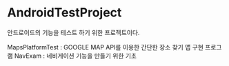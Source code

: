 # AndroidTestProject
안드로이드의 기능을 테스트 하기 위한 프로젝트이다.

MapsPlatformTest : GOOGLE MAP API를 이용한 간단한 장소 찾기 맵 구현 프로그램
NavExam : 네비게이션 기능을 만들기 위한 기초
